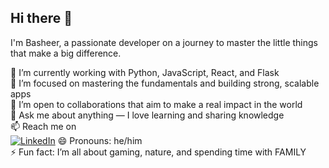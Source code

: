 ## Hi there 👋  
I'm Basheer, a passionate developer on a journey to master the little things that make a big difference.

🔭 I’m currently working with Python, JavaScript, React, and Flask  
🌱 I’m focused on mastering the fundamentals and building strong, scalable apps  
👯 I’m open to collaborations that aim to make a real impact in the world  
💬 Ask me about anything — I love learning and sharing knowledge  
📫 Reach me on  
[![LinkedIn](https://img.shields.io/badge/LinkedIn-Basheer%20Khan-blue?logo=linkedin&style=flat-square)](https://www.linkedin.com/in/basheerkhn/)
😄 Pronouns: he/him  
⚡ Fun fact: I’m all about gaming, nature, and spending time with FAMILY

